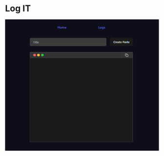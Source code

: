 # Log IT

![Image Alt](https://github.com/Subhooo5/LogIT/blob/f8e1db014645ef0c17f2dcdc487540b517614bab/Screenshot%202025-06-02%20211359.png)
